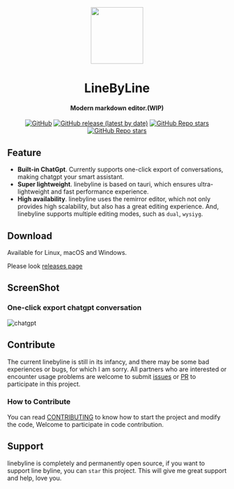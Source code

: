 <div align="center">
  <img align="center" src="./public/logo.svg" width="120 " height="130" />
</div>

<h1 align="center">LineByLine</h1>

<h4 align="center">Modern markdown editor.(WIP)</h3>

<p align="center">
  <a href="https://github.com/linebyline-group/linebyline" target="__blank"><img alt="GitHub" src="https://img.shields.io/github/license/linebyline-group/linebyline?color=%230369a1&label=License"></a>
  <a href="https://github.com/linebyline-group/linebyline/releases" target="__blank"><img alt="GitHub release (latest by date)" src="https://img.shields.io/github/v/release/linebyline-group/linebyline?label=Version&color=%230369a1"></a>
  <a href="https://github.com/linebyline-group/linebyline/releases" target="__blank"><img alt="GitHub Repo stars" src="https://img.shields.io/github/downloads/linebyline-group/linebyline/total?color=%230369a1&label=Downloads"></a>
  <a href="https://github.com/linebyline-group/linebyline" target="__blank"><img alt="GitHub Repo stars" src="https://img.shields.io/github/stars/linebyline-group/linebyline?style=social"></a>
</p>

## Feature

- **Built-in ChatGpt**. Currently supports one-click export of conversations, making chatgpt your smart assistant.
- **Super lightweight**. linebyline is based on tauri, which ensures ultra-lightweight and fast performance experience.
- **High availability**. linebyline uses the remirror editor, which not only provides high scalability, but also has a great editing experience. And, linebyline supports multiple editing modes, such as `dual`, `wysiyg`.

## Download

Available for Linux, macOS and Windows.

Please look [releases page](https://github.com/linebyline-group/linebyline/releases)

## ScreenShot

### One-click export chatgpt conversation

![chatgpt](./public/screenshots/chatgpt.png)

## Contribute

The current linebyline is still in its infancy, and there may be some bad experiences or bugs, for which I am sorry. All partners who are interested or encounter usage problems are welcome to submit [issues](https://github.com/linebyline-group/linebyline/issues/new) or [PR](https://github.com/linebyline-group/linebyline/compare) to participate in this project.

### How to Contribute

You can read [CONTRIBUTING](./CONTRIBUTING.md) to know how to start the project and modify the code, Welcome to participate in code contribution.

## Support

linebyline is completely and permanently open source, if you want to support line byline, you can `star` this project. This will give me great support and help, love you.
